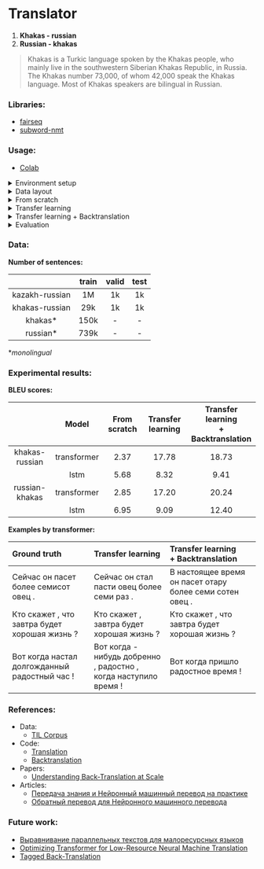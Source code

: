 # Translator 
1. **Khakas - russian**
2. **Russian - khakas**

> Khakas is a Turkic language spoken by the Khakas people, who mainly live in the southwestern Siberian Khakas Republic, in Russia. The Khakas number 73,000, of whom 42,000 speak the Khakas language. Most of Khakas speakers are bilingual in Russian.

### Libraries:
- [fairseq](https://github.com/pytorch/fairseq)
- [subword-nmt](https://github.com/rsennrich/subword-nmt)

### Usage:
- [Colab](https://colab.research.google.com/drive/1CcW4NMZlw1vGCGWLhEaJuPr7ueR8KIWO?usp=sharing)

<details>
  <summary>Environment setup</summary>

```bash
https://github.com/adeshkin/khakas_russian_translator.git 
cd khakas_russian_translator
python3 -m venv ./venv
source venv/bin/activate
pip install -r requirements.txt
```
</details>

<details>
  <summary>Data layout</summary>


1. Splitting into training, validation and test samples;
2. Word tokenization (ex., `nltk.tokenize.WordPunctTokenizer`);
3. Joining parent and child training samples to create shared dictionary and put them into directory `all`.

```
experiments
    data
        tok_data
            all
                ru.train.tok
                kaz_khak.train.tok
            parent
                ru.train.tok
                kaz.train.tok
                ru.valid.tok
                kaz.valid.tok
                ru.test.tok
                kaz.test.tok
            child_with_noisy
                ru.train.tok
                khak.train.tok
                ru.valid.tok
                khak.valid.tok
                ru.test.tok
                khak.test.tok 
            mono 
                ru.tok
                khak.tok
```
</details>

<details>
  <summary>From scratch</summary>

```bash
cd from_scratch
bash prepare_data.sh
bash train.sh
```

</details>

<details>
  <summary>Transfer learning</summary>

```bash
cd transfer_learning
bash prepare_data.sh
bash train.sh
bash finetune.sh
```

</details>

<details>
  <summary>Transfer learning + Backtranslation</summary>

```bash
cd transfer_learning
bash prepare_data.sh
bash train.sh
bash finetune.sh

cd backtranslation
bash prepare_mono.sh
bash translate_mono.sh
bash prepare_data.sh
bash finetune.sh
```
</details>

<details>
  <summary>Evaluation</summary>

```bash
cd transfer_learning
bash evaluate.sh
```
</details>

### Data: 
**Number of sentences:**

|                | train | valid | test | 
|:--------------:|:-----:|:-----:|:----:|
| kazakh-russian |  1M   |  1k   |  1k  |
| khakas-russian |  29k  |  1k   |  1k  |
|    khakas*     | 150k  |   -   |  -   |
|    russian*    | 739k  |   -   |  -   |

**monolingual*

### Experimental results:
**BLEU scores:**

|                |    Model    | From scratch | Transfer learning | Transfer learning <br/> + Backtranslation | 
|:--------------:|:-----------:|:------------:|:-----------------:|:-----------------------------------------:|
| khakas-russian | transformer |     2.37     |       17.78       |                   18.73                   |
|                |    lstm     |     5.68     |       8.32        |                   9.41                    |
| russian-khakas | transformer |     2.85     |       17.20       |                   20.24                   |
|                |    lstm     |     6.95     |       9.09        |                   12.40                   |



**Examples by transformer:**

| Ground truth                                  | Transfer learning                                                | Transfer learning <br/> + Backtranslation                | 
|:----------------------------------------------|:-----------------------------------------------------------------|:---------------------------------------------------------|
| Сейчас он пасет более семисот овец .          | Сейчас он стал пасти овец более семи раз .                       | В настоящее время он пасет отару более семи сотен овец . |
| Кто скажет , что завтра будет хорошая жизнь ? | Кто скажет , завтра будет хорошая жизнь ?                        | Кто скажет , что завтра будет хорошая жизнь ?            |
| Вот когда настал долгожданный радостный час ! | Вот когда - нибудь добренно , радостно , когда наступило время ! | Вот когда пришло радостное время !                       |



### References:
* Data:
  * [TIL Corpus](https://github.com/turkic-interlingua/til-mt/tree/master/til_corpus)
* Code:
  * [Translation](https://github.com/pytorch/fairseq/tree/main/examples/translation)
  * [Backtranslation](https://github.com/pytorch/fairseq/tree/main/examples/backtranslation)
* Papers:
  * [Understanding Back-Translation at Scale](https://arxiv.org/abs/1808.09381)
* Articles:
  * [Передача знания и Нейронный машинный перевод на практике](https://habr.com/ru/post/475750/)
  * [Обратный перевод для Нейронного машинного перевода](https://habr.com/ru/post/491794/)

### Future work:
* [Выравнивание параллельных текстов для малоресурсных языков](https://habr.com/ru/post/581272/)
* [Optimizing Transformer for Low-Resource Neural Machine Translation](https://arxiv.org/abs/2011.02266)
* [Tagged Back-Translation](https://arxiv.org/abs/1906.06442)
